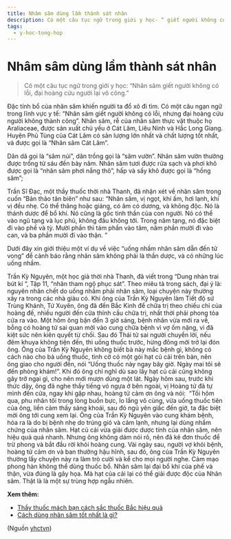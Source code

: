 ```yaml
---
title: Nhâm sâm dùng lầm thành sát nhân
description: Có một câu tục ngữ trong giới y học- “ giết người không có lỗi, đại hoàng cứu người lại vô công.”
tags:
  - y-hoc-tong-hop
---
```


# Nhâm sâm dùng lầm thành sát nhân 

> Có một câu tục ngữ trong giới y học: “Nhân sâm giết người không có lỗi, đại hoàng cứu người lại vô công.”

Đặc tính bổ của nhân sâm khiến người ta đổ xô đi tìm. Có một câu ngạn ngữ trong lĩnh vực y tế: “Nhân sâm giết người không có lỗi, nhưng đại hoàng cứu người không thành công”. Nhân sâm, rễ của nhân sâm thực vật thuộc họ Araliaceae, được sản xuất chủ yếu ở Cát Lâm, Liêu Ninh và Hắc Long Giang. Huyện Phủ Tùng của Cát Lâm có sản lượng lớn nhất và chất lượng tốt nhất, và được gọi là “Nhân sâm Cát Lâm”.

Dân dã gọi là “sâm núi”, dân trồng gọi là “sâm vườn”. Nhân sâm vườn thường được trồng từ sáu đến bảy năm. Nhân sâm tươi được rửa sạch và phơi khô được gọi là “nhân sâm phơi nắng thô”, hấp và sấy khô được gọi là “hồng sâm”;

Trần Sĩ Đạc, một thầy thuốc thời nhà Thanh, đã nhận xét về nhân sâm trong cuốn “Bản thảo tân biên” như sau: “Nhân sâm, vị ngọt, khí ấm, hơi lạnh, khí vị đều nhẹ. Có thể thăng hoặc giáng, có âm có dương, và không độc. Nó là thánh dược để bổ khí. Nó cũng là gốc tinh thần của con người. Nó có thể vào ngũ tạng và lục phủ, không đâu không tới. Trong năm tạng, nó đặc biệt đi vào phế và tỳ. Mười phần thì tám phần vào tâm, năm phần mười đi vào can, và ba phần mười đi vào thận. ”

Dưới đây xin giới thiệu một ví dụ về việc “uống nhầm nhân sâm dẫn đến tử vong” để cảnh báo rằng nhân sâm không phải là thần dược, và có những lúc uống nhầm.

Trần Kỳ Nguyên, một học giả thời nhà Thanh, đã viết trong “Dung nhàn trai bút kí “, Tập 11, “nhân tham ngộ phục sát”. Theo miêu tả trong sách, đại ý là: nguyên nhân chết do uống nhầm phải nhân sâm, loại chuyện này thường xảy ra trong các nhà giàu có. Khi ông của Trần Kỳ Nguyên làm Tiết độ sứ Trùng Khánh, Tứ Xuyên, ông đã đến Bắc Kinh để chữa trị theo chiếu chỉ của hoàng đế, nhiều người đến cửa thỉnh cầu chữa trị, nhất thời phải phong tỏa cửa ra vào. Một hôm ông bận đến 3 giờ sáng, bệnh nhân vừa mới ra về, bỗng có hoàng tử sai quan mời vào cung chữa bệnh vì vợ ốm nặng, vì đã kiệt sức nên kiên quyết từ chối. Sau đó Thái tử sai người chuyển lời, nếu đêm khuya không tiện đến, thì uống thuốc trước, hừng đông mới trở lại đón ông. Ông của Trần Kỳ Nguyên không biết bà này mắc bệnh gì, không có cách nào cho bà uống thuốc, tình cờ có một gói hạt củ cải trên bàn, nên ông giao cho người đến, nói “Uống thuốc này ngay bây giờ. Ngày mai tôi sẽ đến phòng khám!”. Khi đó ông chỉ nghĩ dù sao lấy hạt củ cải cũng không gây trở ngại gì, cho nên mới mượn dùng một lát. Ngày hôm sau, trước khi thức dậy, ông đã nghe thấy tiếng vó ngựa ở bên ngoài, vị Hoàng tử đã tự mình đến cửa, ngay khi gặp nhau, hoàng tử cảm ơn ông và nói:  “Tối hôm qua, phu nhân tôi trong lòng buồn bực, lo lắng vô cùng, vừa uống thuốc tiên của ông, liền cảm thấy sảng khoái, sau đó ngủ yên giấc đến giờ, ta đặc biệt mời ông tới cung xem lại. Ông của Trần Kỳ Nguyên vào cung khám bệnh, hóa ra là do bị bệnh nhẹ do trúng gió và cảm lạnh, nhưng lại dùng nhầm chứng của nhân sâm. Hạt củ cải vừa giải được dược tính của nhân sâm, nên hiệu quả quá nhanh. Nhưng ông không dám nói rõ, nên đã kê đơn thuốc để trừ phong và bắt đầu rời khỏi hoàng cung. Vài ngày sau, người vợ khỏi bệnh, hoàng tử cảm ơn và ban thưởng hậu hĩnh, sau đó, ông của Trần Kỳ Nguyên thường lấy chuyện này ra làm trò cười và kể cho mọi người nghe. Cảm mạo phong hàn không thể dùng thuốc bổ. Nhân sâm lại đại bổ khí của phế và thận, vừa đúng là gây họa. Mà hạt của cải lại có thể giải được độc của Nhân sâm. Thật là là một sự trùng hợp ngẫu nhiên.

**Xem thêm:**

* [Thầy thuốc mách bạn cách sắc thuốc Bắc hiệu quả](/yhctvn/thay-thuoc-mach-ban-cach-sac-thuoc-bac-hieu-qua/)
* [Cách dùng nhân sâm tốt nhất là gì?](/yhctvn/cach-dung-nhan-sam-tot-nhat-la-gi/)

(Nguồn <a href="https://yhctvn.com/nham-sam-dung-lam-thanh-sat-nhan/" target="_blank">yhctvn</a>)
